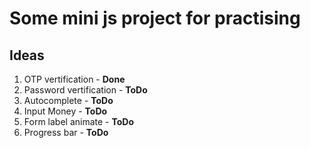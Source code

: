 # Some mini js project for practising


## Ideas

1. OTP vertification - **Done**
2. Password vertification - **ToDo**
3. Autocomplete - **ToDo**
4. Input Money - **ToDo**
5. Form label animate - **ToDo**
6. Progress bar - **ToDo**